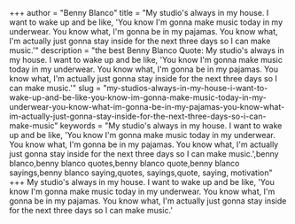 +++
author = "Benny Blanco"
title = "My studio's always in my house. I want to wake up and be like, 'You know I'm gonna make music today in my underwear. You know what, I'm gonna be in my pajamas. You know what, I'm actually just gonna stay inside for the next three days so I can make music.'"
description = "the best Benny Blanco Quote: My studio's always in my house. I want to wake up and be like, 'You know I'm gonna make music today in my underwear. You know what, I'm gonna be in my pajamas. You know what, I'm actually just gonna stay inside for the next three days so I can make music.'"
slug = "my-studios-always-in-my-house-i-want-to-wake-up-and-be-like-you-know-im-gonna-make-music-today-in-my-underwear-you-know-what-im-gonna-be-in-my-pajamas-you-know-what-im-actually-just-gonna-stay-inside-for-the-next-three-days-so-i-can-make-music"
keywords = "My studio's always in my house. I want to wake up and be like, 'You know I'm gonna make music today in my underwear. You know what, I'm gonna be in my pajamas. You know what, I'm actually just gonna stay inside for the next three days so I can make music.',benny blanco,benny blanco quotes,benny blanco quote,benny blanco sayings,benny blanco saying,quotes, sayings,quote, saying, motivation"
+++
My studio's always in my house. I want to wake up and be like, 'You know I'm gonna make music today in my underwear. You know what, I'm gonna be in my pajamas. You know what, I'm actually just gonna stay inside for the next three days so I can make music.'
